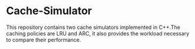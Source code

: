 # Cache-Simulator
This repository contains two cache simulators implemented in C++.The caching policies are LRU and ARC, it also provides the workload necessary to compare their performance.
